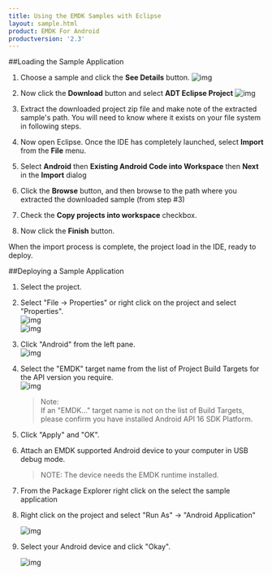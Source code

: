 ```yaml
---
title: Using the EMDK Samples with Eclipse
layout: sample.html
product: EMDK For Android
productversion: '2.3'
---
```


##Loading the Sample Application

1. Choose a sample and click the **See Details** button.
    ![img](select_a_sample.png)
2. Now click the **Download** button and select **ADT Eclipse Project**
    ![img](download_a_sample.png)
3. Extract the downloaded project zip file and make note of the extracted sample's path. You will need to know where it exists on your file system in following steps.
	  
4. Now open Eclipse. Once the IDE has completely launched, select **Import** from the **File** menu.
5. Select **Android** then **Existing Android Code into Workspace** then **Next** in the **Import** dialog
6. Click the **Browse** button, and then browse to the path where you extracted the downloaded sample (from step #3)
7. Check the **Copy projects into workspace** checkbox.
8. Now click the **Finish** button.

When the import process is complete, the project load in the IDE, ready to deploy.

##Deploying a Sample Application

1. Select the project.  
2. Select "File -> Properties" or right click on the project and select "Properties".  
    ![img](/img/setup/image033.jpg)   
    ![img](/img/setup/image035.jpg)   
3.    Click "Android" from the left pane.  
    ![img](/img/setup/image037.jpg) 
4. Select the "EMDK" target name from the list of Project Build Targets for the API version you require.  
    ![img](/img/setup/image039.jpg)  

    >Note:  
    >If an "EMDK..." target name is not on the list of Build Targets, please confirm you have installed Android API 16 SDK Platform.

5. Click "Apply" and "OK".  
6. Attach an EMDK supported Android device to your computer in USB debug mode. 

	>NOTE: The device needs the EMDK runtime installed.
7. From the Package Explorer right click on the select the sample application 
8. Right click on the project and select "Run As" -> "Android Application"

	![img](/img/sample/7.jpg)
9. Select your Android device and click "Okay". 
    
    ![img](/img/sample/8.jpg)














